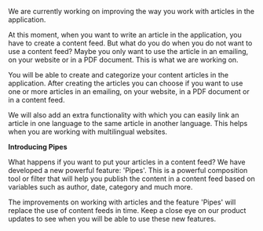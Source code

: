 We are currently working on improving the way you work with articles in
the application.

At this moment, when you want to write an article in the application,
you have to create a content feed. But what do you do when you do not
want to use a content feed? Maybe you only want to use the article in an
emailing, on your website or in a PDF document. This is what we are
working on.

You will be able to create and categorize your content articles in the
application. After creating the articles you can choose if you want to
use one or more articles in an emailing, on your website, in a PDF
document or in a content feed.

We will also add an extra functionality with which you can easily link
an article in one language to the same article in another language. This
helps when you are working with multilingual websites.

**Introducing Pipes**

What happens if you want to put your articles in a content feed? We have
developed a new powerful feature: 'Pipes'. This is a powerful
composition tool or filter that will help you publish the content in a
content feed based on variables such as author, date, category and much
more.

The improvements on working with articles and the feature 'Pipes' will
replace the use of content feeds in time. Keep a close eye on our
product updates to see when you will be able to use these new features.
